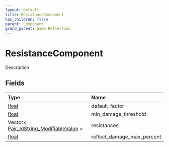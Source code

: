 ```yaml
---
layout: default
title: ResistanceComponent
has_children: false
parent: Component
grand_parent: Game Reflection
---
```

# ResistanceComponent
Description 

## Fields
| Type | Name |
|:-------------|:--------------|
| [float](/game-reflection/components/float.md) | default_factor |
| [float](/game-reflection/components/float.md) | min_damage_threshold |
| Vector< [Pair_IdString_ModifiableValue](/game-reflection/classes/pair__id_string__modifiable_value.md) > | resistances |
| [float](/game-reflection/components/float.md) | reflect_damage_max_percent |
